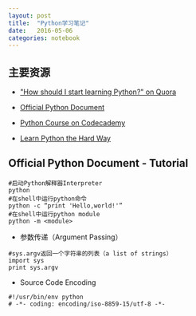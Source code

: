 ```yaml
---
layout: post
title:  "Python学习笔记"
date:   2016-05-06
categories: notebook
---
```


## 主要资源
- ["How should I start learning Python?" on Quora](https://www.quora.com/How-should-I-start-learning-Python-1)

- [Official Python Document](https://docs.python.org/2/)

- [Python Course on Codecademy](https://www.codecademy.com/learn/python)

- [Learn Python the Hard Way](http://learnpythonthehardway.org/)


## Official Python Document - Tutorial
```
#启动Python解释器Interpreter
python
#在shell中运行python命令
python -c “print 'Hello,world!'”
#在shell中运行python module
python -m <module>
```
- 参数传递（Argument Passing）

```
#sys.argv返回一个字符串的列表（a list of strings）
import sys
print sys.argv
```

- Source Code Encoding

```
#!/usr/bin/env python
# -*- coding: encoding/iso-8859-15/utf-8 -*-
```

	

